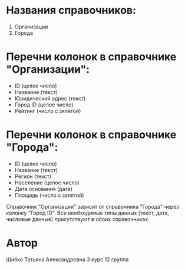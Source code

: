 # Названия справочников:

1. Организации
2. Города

# Перечни колонок в справочнике "Организации":

- ID (целое число)
- Название (текст)
- Юридический адрес (текст)
- Город ID (целое число)
- Рейтинг (число с зяпятой)

# Перечни колонок в справочнике "Города":

- ID (целое число)
- Название (текст)
- Регион (текст)
- Население (целое число)
- Дата основания (дата)
- Площадь (число с запятой)

Справочник "Организации" зависит от справочника "Города" через колонку "Город ID". Все необходимые типы данных (текст, дата, числовые данные) присутствуют в обоих справочниках.

# Автор

Шибко Татьяна Александровна
3 курс 12 группа
